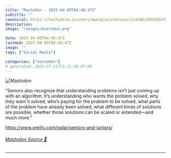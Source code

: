 ```yaml
---
title: "Mastodon - 2025-04-09T04:48:47Z"
subtitle: ""
canonical: https://hachyderm.io/users/mweagle/statuses/114306195620547076
description:
image: "/images/mastodon.png"

date: 2025-04-09T04:48:47Z
lastmod: 2025-04-09T04:48:47Z
image: ""
tags: ["Social Media"]

categories: ["mastodon"]
# generated: 2025-07-21T21:15:38-07:00
---
```

![Mastodon](/images/mastodon.png)

<p>“Seniors also recognize that understanding problems isn’t just coming up with an algorithm. It’s understanding who wants the problem solved, why they want it solved, who’s paying for the problem to be solved, what parts of the problem have already been solved, what different kinds of solutions are possible, whether those solutions can be scaled or extended—and much more.”</p><p><a href="https://www.oreilly.com/radar/seniors-and-juniors/" target="_blank" rel="nofollow noopener noreferrer" translate="no"><span class="invisible">https://www.</span><span class="ellipsis">oreilly.com/radar/seniors-and-</span><span class="invisible">juniors/</span></a></p>


###### [Mastodon Source 🐘](https://hachyderm.io/@mweagle/114306195620547076)

___
